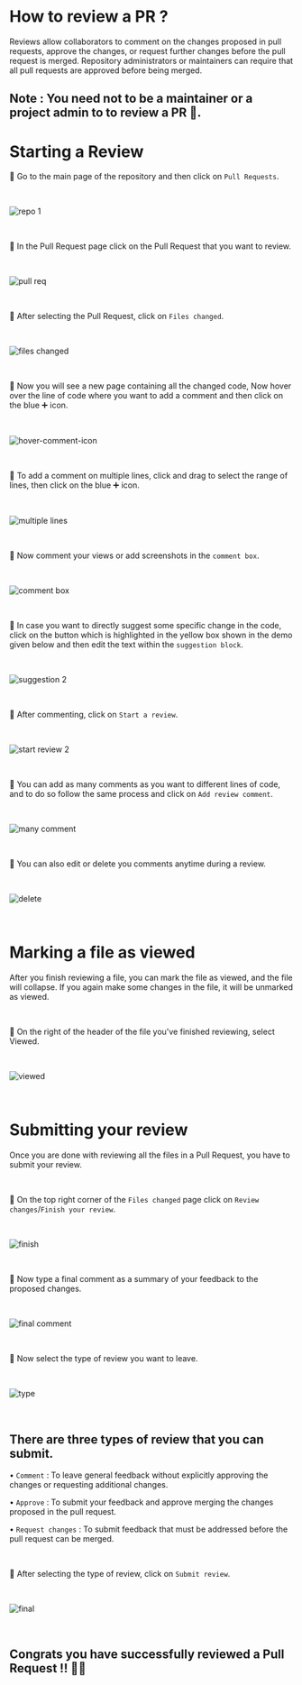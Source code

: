 # How to review a PR ?

Reviews allow collaborators to comment on the changes proposed in pull requests, approve the changes, or request further changes before the pull request is merged. Repository administrators or maintainers can require that all pull requests are approved before being merged.

## Note : You need not to be a maintainer or a project admin to to review a PR 🚀.

# Starting a Review

🔘 Go to the main page of the repository and then click on `Pull Requests`.

<br>

![repo 1](https://user-images.githubusercontent.com/90816300/178493008-aa1fb3e5-6b94-4518-994a-ce580289a7b3.png)

<br>

🔘 In the Pull Request page click on the Pull Request that you want to review.

<br>

![pull req](https://user-images.githubusercontent.com/90816300/178493087-4e4a3af6-5aca-461e-924a-fd0787bc87eb.png)

<br>

🔘 After selecting the Pull Request, click on `Files changed`.

<br>

![files changed](https://user-images.githubusercontent.com/90816300/178493130-8bf9b6ef-0859-4eb2-abfb-f022ff421e61.png)

<br>

🔘 Now you will see a new page containing all the changed code, Now hover over the line of code where you want to add a comment and then click on the blue ➕ icon.

<br>

![hover-comment-icon](https://user-images.githubusercontent.com/90816300/178493171-c0c5c2f8-21fb-4eda-b5f7-23e664cf972d.gif)

<br>

🔘 To add a comment on multiple lines, click and drag to select the range of lines, then click on the blue ➕ icon.

<br>

![multiple lines](https://user-images.githubusercontent.com/90816300/178493243-30a227a7-bb8b-4799-9741-d6f2c9ae23ab.png)

<br>

🔘 Now comment your views or add screenshots in the `comment box`.

<br>

![comment box](https://user-images.githubusercontent.com/90816300/178493334-432e70ba-fa72-4e14-bb62-ff6e86f71be1.png)

<br>

🔘 In case you want to directly suggest some specific change in the code, click on the button which is highlighted in the yellow box shown in the demo given below and then edit the text within the `suggestion block`.

<br>

![suggestion 2](https://user-images.githubusercontent.com/90816300/178493372-1f52cbfe-508d-4c3d-a534-dc024532d10b.png)

<br>

🔘 After commenting, click on `Start a review`.

<br>

![start review 2](https://user-images.githubusercontent.com/90816300/178493409-8ce94669-4883-45bc-9164-b9ae71430c3c.png)

<br>

🔘 You can add as many comments as you want to different lines of code, and to do so follow the same process and click on `Add review comment`.

<br>

![many comment](https://user-images.githubusercontent.com/90816300/178493437-f89284e8-aa6a-4023-83cb-d1f3a1bdd687.png)

<br>

🔘 You can also edit or delete you comments anytime during a review.

<br>

![delete](https://user-images.githubusercontent.com/90816300/178493490-0bc926c7-3776-4414-90af-0eba9c8359c0.png)

<br>

# Marking a file as viewed

After you finish reviewing a file, you can mark the file as viewed, and the file will collapse. If you again make some changes in the file, it will be unmarked as viewed.

<br>

🔘 On the right of the header of the file you've finished reviewing, select Viewed.

<br>

![viewed](https://user-images.githubusercontent.com/90816300/178493551-09a03fb3-440f-4d63-b096-84f3cd643dab.png)

<br>

# Submitting your review

Once you are done with reviewing all the files in a Pull Request, you have to submit your review.

<br>

🔘 On the top right corner of the `Files changed` page click on `Review changes`/`Finish your review`.

<br>

![finish](https://user-images.githubusercontent.com/90816300/178493821-0a960548-7a0c-41e7-8fed-938f3f7e8b92.png)

<br>

🔘 Now type a final comment as a summary of your feedback to the proposed changes.

<br>

![final comment](https://user-images.githubusercontent.com/90816300/178494829-6e01611c-dba0-4f66-bb88-fd992f8b935c.png)

<br>

🔘 Now select the type of review you want to leave.

<br>

![type](https://user-images.githubusercontent.com/90816300/178493882-c564938e-e77c-4d5e-8482-ad5f353331a9.png)

<br>

## There are three types of review that you can submit.

• `Comment` : To leave general feedback without explicitly approving the changes or requesting additional changes.

• `Approve` : To submit your feedback and approve merging the changes proposed in the pull request.

• `Request changes` : To submit feedback that must be addressed before the pull request can be merged.

<br>

🔘 After selecting the type of review, click on `Submit review`.

<br>

![final](https://user-images.githubusercontent.com/90816300/178493939-9965bcc9-7fa3-4db9-97e3-3369b46070da.png)

<br>

## Congrats you have successfully reviewed a Pull Request !! 🥳🚀

